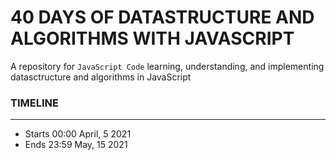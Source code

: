 # 40 DAYS OF DATASTRUCTURE AND ALGORITHMS WITH JAVASCRIPT

A repository for ```JavaScript Code``` learning, understanding, and implementing datasctructure and algorithms in JavaScript

### TIMELINE
<hr>

* Starts 00:00 April, 5 2021
* Ends 23:59 May, 15 2021



